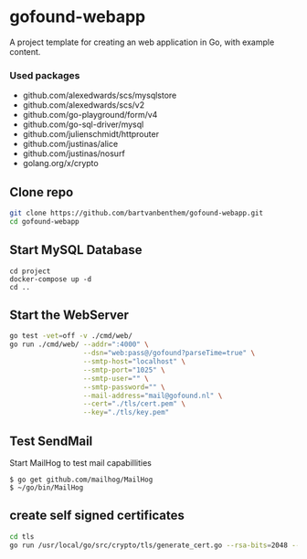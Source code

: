 # gofound-webapp
A project template for creating an web application in Go, with example content.


### Used packages
* github.com/alexedwards/scs/mysqlstore
* github.com/alexedwards/scs/v2
* github.com/go-playground/form/v4
* github.com/go-sql-driver/mysql
* github.com/julienschmidt/httprouter
* github.com/justinas/alice
* github.com/justinas/nosurf
* golang.org/x/crypto


## Clone repo
```bash 
git clone https://github.com/bartvanbenthem/gofound-webapp.git
cd gofound-webapp
```

## Start MySQL Database
```shell
cd project
docker-compose up -d
cd ..
```

## Start the WebServer
```bash
go test -vet=off -v ./cmd/web/
go run ./cmd/web/ --addr=":4000" \
                  --dsn="web:pass@/gofound?parseTime=true" \
                  --smtp-host="localhost" \
                  --smtp-port="1025" \
                  --smtp-user="" \
                  --smtp-password="" \
                  --mail-address="mail@gofound.nl" \
                  --cert="./tls/cert.pem" \
                  --key="./tls/key.pem"
```

## Test SendMail
Start MailHog to test mail capabillities
```shell
$ go get github.com/mailhog/MailHog
$ ~/go/bin/MailHog
```

## create self signed certificates
```bash
cd tls
go run /usr/local/go/src/crypto/tls/generate_cert.go --rsa-bits=2048 --host=localhost
```